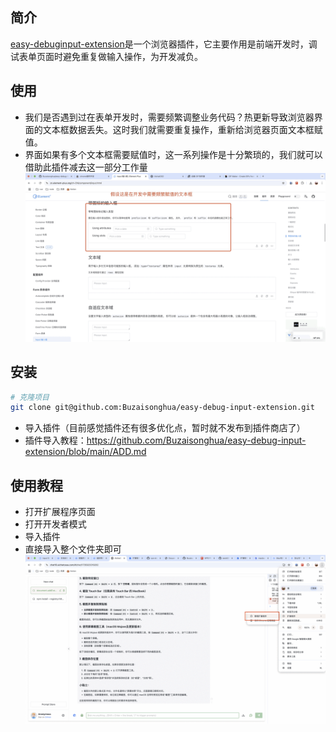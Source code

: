 ## 简介

[easy-debuginput-extension](https://github.com/Buzaisonghua/easy-debug-input-extension)是一个浏览器插件，它主要作用是前端开发时，调试表单页面时避免重复做输入操作，为开发减负。

## 使用

- 我们是否遇到过在表单开发时，需要频繁调整业务代码？热更新导致浏览器界面的文本框数据丢失。这时我们就需要重复操作，重新给浏览器页面文本框赋值。
- 界面如果有多个文本框需要赋值时，这一系列操作是十分繁琐的，我们就可以借助此插件减去这一部分工作量
  ![usage](https://github.com/Buzaisonghua/easy-debug-input-extension/blob/main/public/use.gif)

## 安装

```bash
# 克隆项目
git clone git@github.com:Buzaisonghua/easy-debug-input-extension.git
```

- 导入插件（目前感觉插件还有很多优化点，暂时就不发布到插件商店了）
- 插件导入教程：https://github.com/Buzaisonghua/easy-debug-input-extension/blob/main/ADD.md

## 使用教程

- 打开扩展程序页面
- 打开开发者模式
- 导入插件
- 直接导入整个文件夹即可
  ![usage](https://github.com/Buzaisonghua/easy-debug-input-extension/blob/main/public/add.gif)
